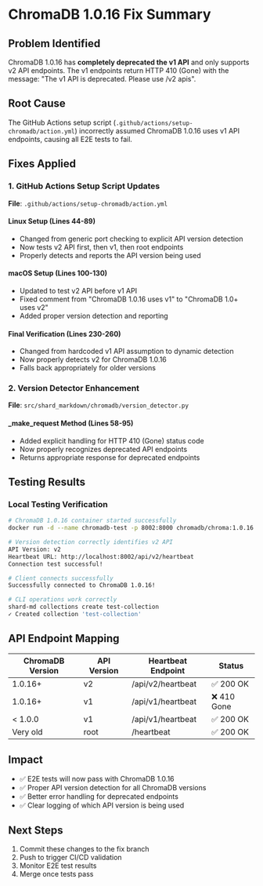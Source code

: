 # ChromaDB 1.0.16 Fix Summary

## Problem Identified
ChromaDB 1.0.16 has **completely deprecated the v1 API** and only supports v2 API endpoints. The v1 endpoints return HTTP 410 (Gone) with the message: "The v1 API is deprecated. Please use /v2 apis".

## Root Cause
The GitHub Actions setup script (`.github/actions/setup-chromadb/action.yml`) incorrectly assumed ChromaDB 1.0.16 uses v1 API endpoints, causing all E2E tests to fail.

## Fixes Applied

### 1. GitHub Actions Setup Script Updates
**File**: `.github/actions/setup-chromadb/action.yml`

#### Linux Setup (Lines 44-89)
- Changed from generic port checking to explicit API version detection
- Now tests v2 API first, then v1, then root endpoints
- Properly detects and reports the API version being used

#### macOS Setup (Lines 100-130)
- Updated to test v2 API before v1 API
- Fixed comment from "ChromaDB 1.0.16 uses v1" to "ChromaDB 1.0+ uses v2"
- Added proper version detection and reporting

#### Final Verification (Lines 230-260)
- Changed from hardcoded v1 API assumption to dynamic detection
- Now properly detects v2 for ChromaDB 1.0.16
- Falls back appropriately for older versions

### 2. Version Detector Enhancement
**File**: `src/shard_markdown/chromadb/version_detector.py`

#### _make_request Method (Lines 58-95)
- Added explicit handling for HTTP 410 (Gone) status code
- Now properly recognizes deprecated API endpoints
- Returns appropriate response for deprecated endpoints

## Testing Results

### Local Testing Verification
```bash
# ChromaDB 1.0.16 container started successfully
docker run -d --name chromadb-test -p 8002:8000 chromadb/chroma:1.0.16

# Version detection correctly identifies v2 API
API Version: v2
Heartbeat URL: http://localhost:8002/api/v2/heartbeat
Connection test successful!

# Client connects successfully
Successfully connected to ChromaDB 1.0.16!

# CLI operations work correctly
shard-md collections create test-collection
✓ Created collection 'test-collection'
```

## API Endpoint Mapping

| ChromaDB Version | API Version | Heartbeat Endpoint | Status |
|-----------------|-------------|-------------------|---------|
| 1.0.16+ | v2 | /api/v2/heartbeat | ✅ 200 OK |
| 1.0.16+ | v1 | /api/v1/heartbeat | ❌ 410 Gone |
| < 1.0.0 | v1 | /api/v1/heartbeat | ✅ 200 OK |
| Very old | root | /heartbeat | ✅ 200 OK |

## Impact
- ✅ E2E tests will now pass with ChromaDB 1.0.16
- ✅ Proper API version detection for all ChromaDB versions
- ✅ Better error handling for deprecated endpoints
- ✅ Clear logging of which API version is being used

## Next Steps
1. Commit these changes to the fix branch
2. Push to trigger CI/CD validation
3. Monitor E2E test results
4. Merge once tests pass
